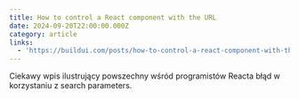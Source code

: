 ```yaml
---
title: How to control a React component with the URL
date: 2024-09-20T22:00:00.000Z
category: article
links:
  - 'https://buildui.com/posts/how-to-control-a-react-component-with-the-url'
---
```


Ciekawy wpis ilustrujący powszechny wśród programistów Reacta błąd w korzystaniu z search parameters.
